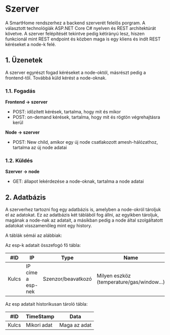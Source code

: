 # Szerver
A SmartHome rendszerhez a backend szerverét felelős porgram.
A választott technológiák ASP.NET Core C# nyelven és REST architektúrát követve.
A szerver felépítését tekintve pedig kétirányú lesz, hiszen funkcionál mint REST endpoint és közben maga is egy kliens és indít REST kéréseket a node-k felé.
 
## 1. Üzenetek

A szerver egyrészt fogad kéréseket a node-októl, másrészt pedig a frontend-től.
Továbbá küld kérést a node-oknak.

### 1.1. Fogadás

**Frontend -> szerver**
 - POST: időzített kérések, tartalma, hogy mit és mikor
 - POST: on-demand kérések, tartalma, hogy mit és rögtön végrehajtásra kerül
 
 **Node -> szerver** 
 - POST: New child, amikor egy új node csatlakozott amesh-hálózathoz, tartalma az új node adatai

### 1.2. Küldés

 **Szerver -> node**
 - GET: állapot lekérdezése a node-oknak, tartalma a node adatai

## 2. Adatbázis
A szerverhez tartozni fog egy adatbázis is, amelyben a node-okról tároljuk el az adatokat. Ez az adatbázis két táblából fog állni, az egyikben tároljuk, magának a node-nak az adatait, a másikban pedig a node által szolgáltatott adatokat visszamenőleg mint egy history.

A táblák sémái az alábbiak:

Az esp-k adatait összefogó fő tábla:    

| #ID | IP | Type | Name | Last Seen |  
|---|---|---|---|---|  
| Kulcs | IP címe a esp-nek | Szenzor/beavatkozó |  Milyen eszköz (temperature/gas/window...)  |  Mikor volt utoljára aktív státuszban |  


Az esp adatait historikusan tároló tábla:  

| #ID | TimeStamp | Data |  
|---|---|---|  
| Kulcs | Mikori adat | Maga az adat |
